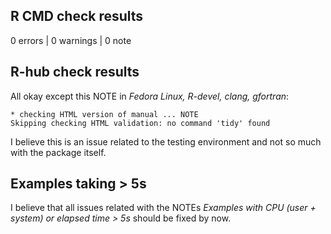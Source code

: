## R CMD check results

0 errors | 0 warnings | 0 note

## R-hub check results

All okay except this NOTE in _Fedora Linux, R-devel, clang, gfortran_:

```
* checking HTML version of manual ... NOTE
Skipping checking HTML validation: no command 'tidy' found
```

I believe this is an issue related to the testing environment and not so much
with the package itself.

## Examples taking > 5s

I believe that all issues related with the NOTEs
_Examples with CPU (user + system) or elapsed time > 5s_
should be fixed by now.
